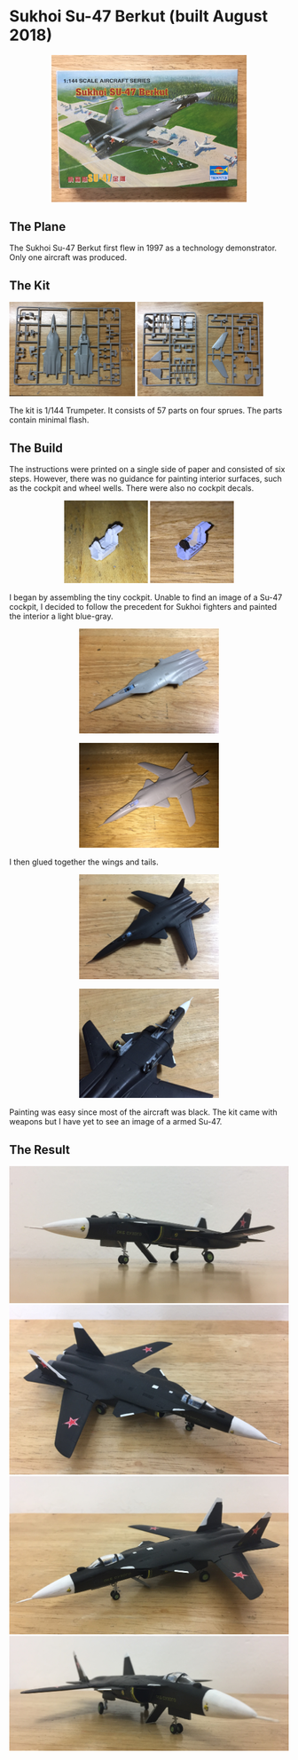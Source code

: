 # Sukhoi Su-47 Berkut (built August 2018)
<p align="center">
<img src="su47box.JPG" alt="Su-47" width="70%" height="70%">

## The Plane
The Sukhoi Su-47 Berkut first flew in 1997 as a technology demonstrator. Only one aircraft was produced.  

## The Kit
<img src="su47sprues02.JPG" alt="sprues" width="45%" height="45%" class="center"> <img src="su47sprues01.JPG" alt="sprues" width="45%" height="45%" class="center">

The kit is 1/144 Trumpeter. It consists of 57 parts on four sprues. The parts contain minimal flash.

## The Build
The instructions were printed on a single side of paper and consisted of six steps. However, there was no guidance for painting interior surfaces, such as the cockpit and wheel wells. There were also no cockpit decals. 

<p align="center"><img src="su47cockpit01.jpg" alt="cockpit" width="30%" height="30%" class="center"> <img src="su47cockpit02.JPG" alt="cockpit" width="30%" height="30%" class="center">

I began by assembling the tiny cockpit. Unable to find an image of a Su-47 cockpit, I decided to follow the precedent for Sukhoi fighters and painted the interior a light blue-gray.

<p align="center"><img src="su4701.JPG" alt="cockpit" width="50%" height="50%" class="center"> 
<p align="center"><img src="su4702.JPG" alt="cockpit" width="50%" height="50%" class="center">
  
I then glued together the wings and tails.
  
<p align="center"><img src="su4703.JPG" alt="cockpit" width="50%" height="50%" class="center">
<p align="center"><img src="su4704.JPG" alt="cockpit" width="50%" height="50%" class="center">

Painting was easy since most of the aircraft was black. The kit came with weapons but I have yet to see an image of a armed Su-47. 

## The Result
<img src="su47 (2).JPG" alt="cockpit" width="100%" height="100%" class="center">
<img src="su47 (1).JPG" alt="cockpit" width="100%" height="100%" class="center">
<img src="su47 (3).JPG" alt="cockpit" width="100%" height="100%" class="center">
<img src="su47 (4).JPG" alt="cockpit" width="100%" height="100%" class="center">


